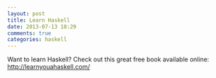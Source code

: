 ```yaml
---
layout: post
title: Learn Haskell
date: 2013-07-13 18:29
comments: true
categories: haskell
---
```


Want to learn Haskell? Check out this great free book available online: http://learnyouahaskell.com/
